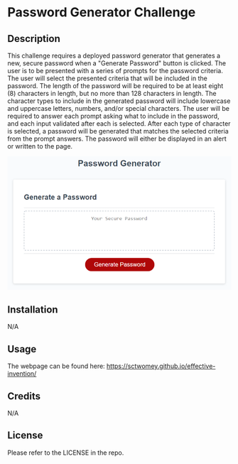 # Password Generator Challenge

## Description
This challenge requires a deployed password generator that generates a new, secure password when a "Generate Password" button is clicked. The user is to be presented with a series of prompts for the password criteria. The user will select the presented criteria that will be included in the password. The length of the password will be required to be at least eight (8) characters in length, but no more than 128 characters in length. The character types to include in the generated password will include lowercase and uppercase letters, numbers, and/or special characters. The user will be required to answer each prompt asking what to include in the password, and each input validated after each is selected. After each type of character is selected, a password will be generated that matches the selected criteria from the prompt answers. The password will either be displayed in an alert or written to the page.


<img src="assets/images/03-javascript-homework-demo.png" alt="Password Generator Image" title="Password Generator Screenshot">

## Installation

N/A

## Usage

The webpage can be found here: https://sctwomey.github.io/effective-invention/

## Credits

N/A

## License

Please refer to the LICENSE in the repo.